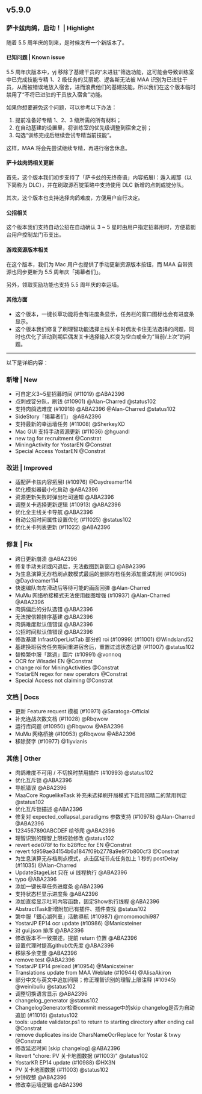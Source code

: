 ## v5.9.0

### 萨卡兹肉鸽，启动！ | Highlight

随着 5.5 周年庆的到来，是时候发布一个新版本了。

#### 已知问题 | Known issue

5.5 周年庆版本中，yj 移除了基建干员的“未进驻”筛选功能，这可能会导致训练室中已完成技能专精 1、2 级任务的艾丽妮、逻各斯无法被 MAA 识别为已进驻干员，从而被错误地放入宿舍，进而浪费他们的基建技能。所以我们在这个版本临时禁用了“不将已进驻的干员放入宿舍”功能。

如果你想要避免这个问题，可以参考以下办法：

1. 提前准备好专精 1、2、3 级所需的所有材料；
2. 在自动基建的设置里，将训练室的优先级调整到宿舍之前；
3. 勾选“训练完成后继续尝试专精当前技能”。

这样，MAA 将会先尝试继续专精，再进行宿舍休息。

#### 萨卡兹肉鸽相关更新

首先，这个版本我们初步支持了「萨卡兹的无终奇语」内容拓展Ⅰ：遁入阇那（以下简称为 DLC），并在刷取源石锭策略中支持使用 DLC 新增的点刺成锭分队。

其次，这个版本也支持选择肉鸽难度，方便用户自行决定。

#### 公招相关

这个版本我们支持自动公招在自动确认 3 ~ 5 星时由用户指定招募用时，方便葛朗台用户控制龙门币支出。

#### 游戏资源版本相关

在这个版本，我们为 Mac 用户也提供了手动更新资源版本按钮，而 MAA 自带资源也同步更新为 5.5 周年庆「揭幕者们」。

另外，领取奖励功能也支持 5.5 周年庆的幸运墙。

#### 其他方面

* 这个版本，一键长草功能将会有进度条显示，任务栏的窗口图标也会有进度条显示。
* 这个版本我们修复了刷理智功能选择主线关卡时偶发卡住无法选择的问题，同时也优化了活动到期后偶发关卡选择输入栏变为空白或全为“当前/上次”的问题。

----

以下是详细内容：

### 新增 | New

* 可自定义3~5星招募时间 (#11019) @ABA2396
* 点刺成锭分队，刷钱 (#10901) @Alan-Charred @status102
* 支持肉鸽选难度 (#10918) @ABA2396 @Alan-Charred @status102
* SideStory「揭幕者们」 @ABA2396
* 支持最新的幸运墙任务 (#11008) @SherkeyXD
* Mac GUI 支持手动资源更新 (#11036) @hguandl
* new tag for recruitment @Constrat
* MiningActivity for YostarEN @Constrat
* Special Access YostarEN @Constrat

### 改进 | Improved

* 适配萨卡兹内容拓展Ⅰ (#10976) @Daydreamer114
* 优化模拟器最小化启动 @ABA2396
* 资源更新失败时弹出吐司通知 @ABA2396
* 调整关卡选择更新逻辑 (#10913) @ABA2396
* 优化全主线关卡导航 @ABA2396
* 自动公招时间属性设置优化 (#11025) @status102
* 优化关卡列表更新 (#11022) @ABA2396

### 修复 | Fix

* 跨日更新崩溃 @ABA2396
* 修复手动关闭或闪退后，无法截图到新窗口 @ABA2396
* 为生息演算无存档刷点数模式最后的删除存档任务添加重试机制 (#10965) @Daydreamer114
* 快速编队向左滑动后等待可能的画面回弹 @Alan-Charred
* MuMu 网络桥接模式无法使用截图增强 (#10937) @Alan-Charred @ABA2396
* 肉鸽偏后的分队选错 @ABA2396
* 无法按信赖排序基建 @ABA2396
* 肉鸽难度默认值错误 @ABA2396
* 公招时间默认值错误 @ABA2396
* 修改基建 InfrastOperListTab 部分的 roi (#10999) (#11001) @Windsland52
* 基建换班宿舍任务期间重进宿舍后，重置过滤状态记录 (#11007) @status102
* 替換繁中服「跳過」圖片 (#10991) @vonnoq
* OCR for Wisadel EN @Constrat
* change roi for MiningActivities @Constrat
* YostarEN regex for new operators @Constrat
* Special Access not claiming @Constrat

### 文档 | Docs

* 更新 Feature request 模板 (#10971) @Saratoga-Official
* 补充连战次数文档 (#11028) @Rbqwow
* 运行库问题 (#10950) @Rbqwow @ABA2396
* MuMu 网络桥接 (#10953) @Rbqwow @ABA2396
* 移除赘字 (#10977) @1lyvianis

### 其他 | Other

* 肉鸽难度不可用 / 不切换时禁用插件 (#10993) @status102
* 优化互斥锁 @ABA2396
* 导航错误 @ABA2396
* MaaCore RoguelikeTask 补充未选择刷开局模式下启用凹精二的禁用判定 @status102
* 优化互斥锁描述 @ABA2396
* 修复对 expected_collapsal_paradigms 参数支持 (#10978) @Alan-Charred @ABA2396
* 1234567890ABCDEF 给爷爬 @ABA2396
* 理智识别的理智上限校验修改 @status102
* revert ede078f to fix b28ffcc for EN @Constrat
* revert fd959ae34154b6a1847f09b2778a9e9f7b800cf3 @Constrat
* 为生息演算无存档刷点模式，点击区域节点任务加上 1 秒的 postDelay (#11035) @Alan-Charred
* UpdateStageList 只在 ui 线程执行 @ABA2396
* typo @ABA2396
* 添加一键长草任务进度条 @ABA2396
* 支持状态栏显示进度条 @ABA2396
* 添加直接显示吐司内容函数，固定Show执行线程 @ABA2396
* AbstractTask新增附加已有插件、插件查找 @status102
* 繁中服「銀心湖列車」活動導航 (#10987) @momomochi987
* YostarJP EP14 ocr update (#10986) @Manicsteiner
* 对 gui.json 排序 @ABA2396
* 修改版本不一致描述，提前 return 位置 @ABA2396
* 设置代理时提高github优先度 @ABA2396
* 移除多余变量 @ABA2396
* remove test @ABA2396
* YostarJP EP14 preload (#10954) @Manicsteiner
* Translations update from MAA Weblate (#10944) @AlisaAkiron
* 部分中文与英文中追加间隔；修正理智识别的理智上限注释 (#10945) @weinibuliu @status102
* 调整切换语言显示 @ABA2396
* changelog_generator @status102
* ChangelogGenerator检查commit message中的skip changelog是否为自动追加 (#11016) @status102
* tools: update validator.ps1 to return to starting directory after ending call @Constrat
* remove duplicates inside CharsNameOcrReplace for Yostar & txwy @Constrat
* 修改延迟时间 [skip changelog] @ABA2396
* Revert "chore: PV 关卡地图数据 (#11003)" @status102
* YostarKR EP14 update (#10988) @HX3N
* PV 关卡地图数据 (#11003) @status102
* 分钟取整 @ABA2396
* 修改幸运墙逻辑 @ABA2396
